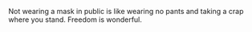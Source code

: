 Not wearing a mask in public is like wearing no pants and taking a crap where you stand. Freedom is wonderful.
